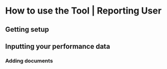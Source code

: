 # How to use the Tool | Reporting User

## Getting setup

## Inputting your performance data

### Adding documents
